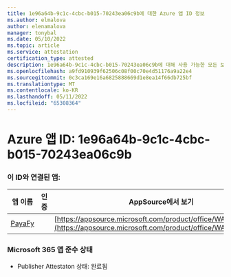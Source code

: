 ```yaml
---
title: 1e96a64b-9c1c-4cbc-b015-70243ea06c9b에 대한 Azure 앱 ID 정보
ms.author: elmalova
author: elenamalova
manager: tonybal
ms.date: 05/10/2022
ms.topic: article
ms.service: attestation
certification_type: attested
description: 1e96a64b-9c1c-4cbc-b015-70243ea06c9b에 대해 사용 가능한 모든 보안 및 규정 준수 정보입니다.
ms.openlocfilehash: a9fd910939f62506c08f00c70e4d51176a9a22e4
ms.sourcegitcommit: 0c3ca169e16a6825888669d1e8ea14f66db725bf
ms.translationtype: MT
ms.contentlocale: ko-KR
ms.lasthandoff: 05/11/2022
ms.locfileid: "65308364"
---
```

# <a name="azure-app-id-1e96a64b-9c1c-4cbc-b015-70243ea06c9b"></a>Azure 앱 ID: 1e96a64b-9c1c-4cbc-b015-70243ea06c9b


### <a name="apps-associated-with-this-id"></a>이 ID와 연결된 앱:
| **앱 이름** | **인증** | **AppSource에서 보기** |
|--------------|---------------|-----------------------|
| [PayaFy](../forward/WA200003397.md) |  | [https://appsource.microsoft.com/product/office/WA200003397](https://appsource.microsoft.com/product/office/WA200003397) |

### <a name="microsoft-365-app-compliance-status"></a>Microsoft 365 앱 준수 상태
- Publisher Attestaton 상태: 완료됨
